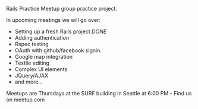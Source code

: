 Rails Practice Meetup group practice project.

In upcoming meetings we will go over:

* Setting up a fresh Rails project *DONE*
* Adding authentication
* Rspec testing
* OAuth with github/facebook signin.
* Google map integration
* Textile editing
* Complex UI elements
* JQuery/AJAX
* and more...

Meetups are Thursdays at the SURF building in Seattle at 6:00 PM - Find us on meetup.com
